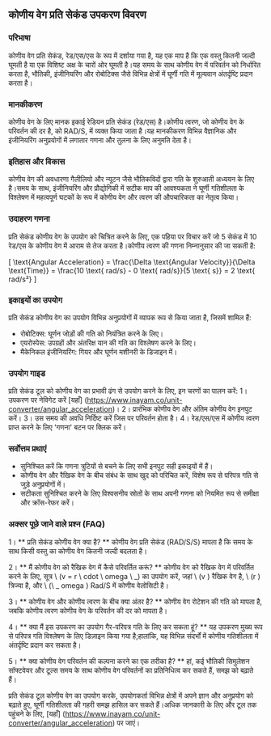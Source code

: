 ## कोणीय वेग प्रति सेकंड उपकरण विवरण

### परिभाषा
कोणीय वेग प्रति सेकंड, रेड/एस/एस के रूप में दर्शाया गया है, यह एक माप है कि एक वस्तु कितनी जल्दी घूमती है या एक विशिष्ट अक्ष के चारों ओर घूमती है।यह समय के साथ कोणीय वेग में परिवर्तन को निर्धारित करता है, भौतिकी, इंजीनियरिंग और रोबोटिक्स जैसे विभिन्न क्षेत्रों में घूर्णी गति में मूल्यवान अंतर्दृष्टि प्रदान करता है।

### मानकीकरण
कोणीय वेग के लिए मानक इकाई रेडियन प्रति सेकंड (रेड/एस) है।कोणीय त्वरण, जो कोणीय वेग के परिवर्तन की दर है, को RAD/S, में व्यक्त किया जाता है।यह मानकीकरण विभिन्न वैज्ञानिक और इंजीनियरिंग अनुप्रयोगों में लगातार गणना और तुलना के लिए अनुमति देता है।

### इतिहास और विकास
कोणीय वेग की अवधारणा गैलीलियो और न्यूटन जैसे भौतिकविदों द्वारा गति के शुरुआती अध्ययन के लिए है।समय के साथ, इंजीनियरिंग और प्रौद्योगिकी में सटीक माप की आवश्यकता ने घूर्णी गतिशीलता के विश्लेषण में महत्वपूर्ण घटकों के रूप में कोणीय वेग और त्वरण की औपचारिकता का नेतृत्व किया।

### उदाहरण गणना
प्रति सेकंड कोणीय वेग के उपयोग को चित्रित करने के लिए, एक पहिया पर विचार करें जो 5 सेकंड में 10 रेड/एस के कोणीय वेग में आराम से तेज करता है।कोणीय त्वरण की गणना निम्नानुसार की जा सकती है:

\[ \text{Angular Acceleration} = \frac{\Delta \text{Angular Velocity}}{\Delta \text{Time}} = \frac{10 \text{ rad/s} - 0 \text{ rad/s}}{5 \text{ s}} = 2 \text{ rad/s²} \]

### इकाइयों का उपयोग
प्रति सेकंड कोणीय वेग का उपयोग विभिन्न अनुप्रयोगों में व्यापक रूप से किया जाता है, जिसमें शामिल हैं:
- रोबोटिक्स: घूर्णन जोड़ों की गति को नियंत्रित करने के लिए।
- एयरोस्पेस: उपग्रहों और अंतरिक्ष यान की गति का विश्लेषण करने के लिए।
- मैकेनिकल इंजीनियरिंग: गियर और घूर्णन मशीनरी के डिजाइन में।

### उपयोग गाइड
प्रति सेकंड टूल को कोणीय वेग का प्रभावी ढंग से उपयोग करने के लिए, इन चरणों का पालन करें:
1। उपकरण पर नेविगेट करें [यहाँ] (https://www.inayam.co/unit-converter/angular_acceleration)।
2। प्रारंभिक कोणीय वेग और अंतिम कोणीय वेग इनपुट करें।
3। उस समय की अवधि निर्दिष्ट करें जिस पर परिवर्तन होता है।
4। रेड/एस/एस में कोणीय त्वरण प्राप्त करने के लिए 'गणना' बटन पर क्लिक करें।

### सर्वोत्तम प्रथाएं
- सुनिश्चित करें कि गणना त्रुटियों से बचने के लिए सभी इनपुट सही इकाइयों में हैं।
- कोणीय वेग और रैखिक वेग के बीच संबंध के साथ खुद को परिचित करें, विशेष रूप से परिपत्र गति से जुड़े अनुप्रयोगों में।
- सटीकता सुनिश्चित करने के लिए विश्वसनीय स्रोतों के साथ अपनी गणना को नियमित रूप से समीक्षा और क्रॉस-रेफर करें।

### अक्सर पूछे जाने वाले प्रश्न (FAQ)

1। ** प्रति सेकंड कोणीय वेग क्या है? **
कोणीय वेग प्रति सेकंड (RAD/S/S) मापता है कि समय के साथ किसी वस्तु का कोणीय वेग कितनी जल्दी बदलता है।

2। ** मैं कोणीय वेग को रैखिक वेग में कैसे परिवर्तित करूं? **
कोणीय वेग को रैखिक वेग में परिवर्तित करने के लिए, सूत्र \ (v = r \ cdot \ omega \ _) का उपयोग करें, जहां \ (v \) रैखिक वेग है, \ (r \) त्रिज्या है, और \ (\ _ omega \) Rad/S में कोणीय वेलोसिटी है।

3। ** कोणीय वेग और कोणीय त्वरण के बीच क्या अंतर है? **
कोणीय वेग रोटेशन की गति को मापता है, जबकि कोणीय त्वरण कोणीय वेग के परिवर्तन की दर को मापता है।

4। ** क्या मैं इस उपकरण का उपयोग गैर-परिपत्र गति के लिए कर सकता हूं? **
यह उपकरण मुख्य रूप से परिपत्र गति विश्लेषण के लिए डिज़ाइन किया गया है;हालांकि, यह विभिन्न संदर्भों में कोणीय गतिशीलता में अंतर्दृष्टि प्रदान कर सकता है।

5। ** क्या कोणीय वेग परिवर्तन की कल्पना करने का एक तरीका है? **
हां, कई भौतिकी सिमुलेशन सॉफ्टवेयर और टूल्स समय के साथ कोणीय वेग परिवर्तनों का प्रतिनिधित्व कर सकते हैं, समझ को बढ़ाते हैं।

प्रति सेकंड टूल कोणीय वेग का उपयोग करके, उपयोगकर्ता विभिन्न क्षेत्रों में अपने ज्ञान और अनुप्रयोग को बढ़ाते हुए, घूर्णी गतिशीलता की गहरी समझ हासिल कर सकते हैं।अधिक जानकारी के लिए और टूल तक पहुंचने के लिए, [यहाँ] (https://www.inayam.co/unit-converter/angular_acceleration) पर जाएं।
